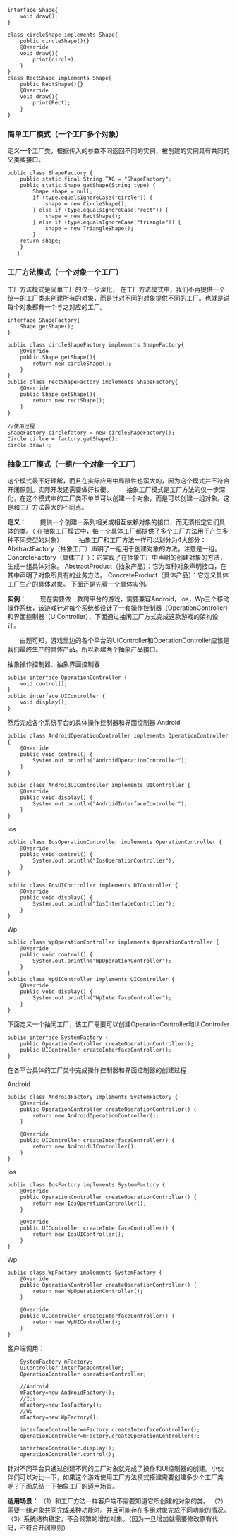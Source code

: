 ```
interface Shape{
    void draw();
}

class circleShape implements Shape{
	public circleShape(){}
    @Override
    void draw(){
        print(circle);
    }
}
class RectShape implements Shape{
	public RectShape(){}
    @Override
    void draw(){
        print(Rect);
    }
}
```

### 简单工厂模式（一个工厂多个对象）

定义**一个**工厂类，根据传入的参数不同返回不同的实例，被创建的实例具有共同的父类或接口。

```
public class ShapeFactory {
    public static final String TAG = "ShapeFactory";
    public static Shape getShape(String type) {
    	Shape shape = null;
        if (type.equalsIgnoreCase("circle")) {
        	shape = new CircleShape();
        } else if (type.equalsIgnoreCase("rect")) {
        	shape = new RectShape();
        } else if (type.equalsIgnoreCase("triangle")) {
        	shape = new TriangleShape();
        }
    return shape;
    }
   }
```



### 工厂方法模式（一个对象一个工厂）

工厂方法模式是简单工厂的仅一步深化， 在工厂方法模式中，我们不再提供一个统一的工厂类来创建所有的对象，而是针对不同的对象提供不同的工厂。也就是说每个对象都有一个与之对应的工厂。

```
interface ShapeFactory{
    Shape getShape();
}

public class circleShapeFactory implements ShapeFactory{
    @Override
    public Shape getShape(){
        return new circleShape();
    }
}
public class rectShapeFactory implements ShapeFactory{
    @Override
    public Shape getShape(){
        return new rectShape();
    }
}

//使用过程
ShapeFactory circlefatory = new circleShapeFactory();
Circle cirlce = factory.getShape();
circle.draw();
```



### 抽象工厂模式（一组/一个对象一个工厂）

​	这个模式最不好理解，而且在实际应用中局限性也蛮大的，因为这个模式并不符合开闭原则。实际开发还需要做好权衡。
　　抽象工厂模式是工厂方法的仅一步深化，在这个模式中的工厂类不单单可以创建一个对象，而是可以创建一组对象。这是和工厂方法最大的不同点。

**定义：**
　　提供一个创建一系列相关或相互依赖对象的接口，而无须指定它们具体的类。（ 在抽象工厂模式中，每一个具体工厂都提供了多个工厂方法用于产生多种不同类型的对象）
　　
抽象工厂和工厂方法一样可以划分为4大部分：
AbstractFactory（抽象工厂）声明了一组用于创建对象的方法，注意是一组。
ConcreteFactory（具体工厂）：它实现了在抽象工厂中声明的创建对象的方法，生成一组具体对象。
AbstractProduct（抽象产品）：它为每种对象声明接口，在其中声明了对象所具有的业务方法。
ConcreteProduct（具体产品）：它定义具体工厂生产的具体对象。
下面还是先看一个具体实例。

**实例：**
　　现在需要做一款跨平台的游戏，需要兼容Android，Ios，Wp三个移动操作系统，该游戏针对每个系统都设计了一套操作控制器（OperationController）和界面控制器（UIController），下面通过抽闲工厂方式完成这款游戏的架构设计。

　　由题可知，游戏里边的各个平台的UIController和OperationController应该是我们最终生产的具体产品。所以新建两个抽象产品接口。

抽象操作控制器、抽象界面控制器

```
public interface OperationController {
    void control();
}
public interface UIController {
    void display();
}
```

然后完成各个系统平台的具体操作控制器和界面控制器
Android

```
public class AndroidOperationController implements OperationController {
    @Override
    public void control() {
        System.out.println("AndroidOperationController");
    }
}

public class AndroidUIController implements UIController {
    @Override
    public void display() {
        System.out.println("AndroidInterfaceController");
    }
}
```

Ios

```
public class IosOperationController implements OperationController {
    @Override
    public void control() {
        System.out.println("IosOperationController");
    }
}

public class IosUIController implements UIController {
    @Override
    public void display() {
        System.out.println("IosInterfaceController");
    }
}
```

Wp

```
public class WpOperationController implements OperationController {
    @Override
    public void control() {
        System.out.println("WpOperationController");
    }
}
public class WpUIController implements UIController {
    @Override
    public void display() {
        System.out.println("WpInterfaceController");
    }
}
```

下面定义一个抽闲工厂，该工厂需要可以创建OperationController和UIController

```
public interface SystemFactory {
    public OperationController createOperationController();
    public UIController createInterfaceController();
}
```

在各平台具体的工厂类中完成操作控制器和界面控制器的创建过程

Android

```
public class AndroidFactory implements SystemFactory {
    @Override
    public OperationController createOperationController() {
        return new AndroidOperationController();
    }

    @Override
    public UIController createInterfaceController() {
        return new AndroidUIController();
    }
}
```

Ios

```
public class IosFactory implements SystemFactory {
    @Override
    public OperationController createOperationController() {
        return new IosOperationController();
    }

    @Override
    public UIController createInterfaceController() {
        return new IosUIController();
    }
}
```

Wp

```
public class WpFactory implements SystemFactory {
    @Override
    public OperationController createOperationController() {
        return new WpOperationController();
    }

    @Override
    public UIController createInterfaceController() {
        return new WpUIController();
    }
}
```

客户端调用：

```
    SystemFactory mFactory;
    UIController interfaceController;
    OperationController operationController;

    //Android
    mFactory=new AndroidFactory();
    //Ios
    mFactory=new IosFactory();
    //Wp
    mFactory=new WpFactory();

    interfaceController=mFactory.createInterfaceController();
    operationController=mFactory.createOperationController();
    
    interfaceController.display();
    operationController.control();
```

针对不同平台只通过创建不同的工厂对象就完成了操作和UI控制器的创建。小伙伴们可以对比一下，如果这个游戏使用工厂方法模式搭建需要创建多少个工厂类呢？下面总结一下抽象工厂的适用场景。

**适用场景：**
（1）和工厂方法一样客户端不需要知道它所创建的对象的类。
（2）需要一组对象共同完成某种功能时。并且可能存在多组对象完成不同功能的情况。
（3）系统结构稳定，不会频繁的增加对象。（因为一旦增加就需要修改原有代码，不符合开闭原则）